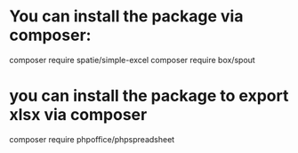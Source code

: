 # You can install the package via composer:
composer require spatie/simple-excel
composer require box/spout


# you can install the package to export xlsx via composer
composer require phpoffice/phpspreadsheet